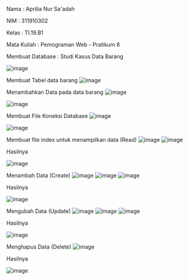 Nama    : Aprilia Nur Sa'adah<p>
NIM     : 311910302<p>
Kelas   : TI.19.B1<p>
Mata Kuliah   : Pemograman Web - Pratikum 8<p>
  
Membuat Database : Studi Kasus Data Barang<p>
![image](https://user-images.githubusercontent.com/54062259/120135852-53188500-c1fb-11eb-953e-685b854bf38d.png)

Membuat Tabel data barang
![image](https://user-images.githubusercontent.com/54062259/120136033-b4d8ef00-c1fb-11eb-954a-a0a8740f0907.png)

Menambahkan Data pada data barang
![image](https://user-images.githubusercontent.com/54062259/120136353-595b3100-c1fc-11eb-9b58-5e9b6b403ff7.png)

![image](https://user-images.githubusercontent.com/54062259/120136473-6c6e0100-c1fc-11eb-9eb3-77a2c1efc495.png)

Membuat File Koneksi Database
![image](https://user-images.githubusercontent.com/54062259/120136961-83f9b980-c1fd-11eb-8fbb-6755be148f06.png)

![image](https://user-images.githubusercontent.com/54062259/120136972-878d4080-c1fd-11eb-97e9-01ce9e193931.png)

Membuat file index untuk menampilkan data (Read)
![image](https://user-images.githubusercontent.com/54062259/120185692-bbd42180-c23c-11eb-8651-6a38709df58f.png)
![image](https://user-images.githubusercontent.com/54062259/120185712-c2fb2f80-c23c-11eb-8932-22821a9b0f61.png)

Hasilnya<p>
![image](https://user-images.githubusercontent.com/54062259/120185745-cdb5c480-c23c-11eb-9e57-91a932edddd7.png)

Menambah Data (Create)
![image](https://user-images.githubusercontent.com/54062259/120185803-e1f9c180-c23c-11eb-85f8-86af4dae4d43.png)
![image](https://user-images.githubusercontent.com/54062259/120185826-e7efa280-c23c-11eb-870a-fc75eb9dff0f.png)
![image](https://user-images.githubusercontent.com/54062259/120185839-eb832980-c23c-11eb-9cc4-c4b8e29b00fd.png)

Hasilnya<p>
![image](https://user-images.githubusercontent.com/54062259/120185869-f473fb00-c23c-11eb-8db6-e04bea6990f6.png)

Mengubah Data (Update)
![image](https://user-images.githubusercontent.com/54062259/120185915-0190ea00-c23d-11eb-9ae0-9b8f923bf24c.png)
![image](https://user-images.githubusercontent.com/54062259/120185928-05247100-c23d-11eb-8847-a3010d3d75bc.png)
![image](https://user-images.githubusercontent.com/54062259/120185951-0bb2e880-c23d-11eb-9bb3-eb9239cd5a0d.png)

Hasilnya<p>
![image](https://user-images.githubusercontent.com/54062259/120185999-18cfd780-c23d-11eb-8f20-1966d47536ef.png)

Menghapus Data (Delete)
![image](https://user-images.githubusercontent.com/54062259/120186036-28e7b700-c23d-11eb-852d-4fabe391e473.png)

Hasilnya<p>
![image](https://user-images.githubusercontent.com/54062259/120186057-313ff200-c23d-11eb-990c-25fe1bc7425f.png)

